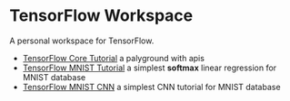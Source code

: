 # TensorFlow Workspace

A personal workspace for TensorFlow. 

* [TensorFlow Core Tutorial](TensorFlow-Core-Tutorial.ipynb) a palyground with apis
* [TensorFlow MNIST Tutorial](TensorFlow-MNIST-Tutorial.ipynb) a simplest **softmax** linear regression for MNIST database
* [TensorFlow MNIST CNN](TensorFlow-MNIST-CNN.ipynb) a simplest CNN tutorial for MNIST database

